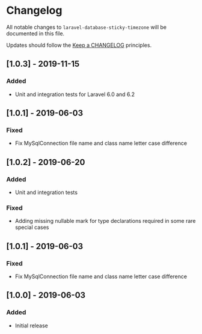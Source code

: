 # Changelog

All notable changes to `laravel-database-sticky-timezone` will be documented in this file.

Updates should follow the [Keep a CHANGELOG](http://keepachangelog.com/) principles.

## [1.0.3] - 2019-11-15

### Added
- Unit and integration tests for Laravel 6.0 and 6.2

## [1.0.1] - 2019-06-03

### Fixed
- Fix MySqlConnection file name and class name letter case difference

## [1.0.2] - 2019-06-20

### Added
- Unit and integration tests

### Fixed
- Adding missing nullable mark for type declarations required in some rare special cases

## [1.0.1] - 2019-06-03

### Fixed
- Fix MySqlConnection file name and class name letter case difference

## [1.0.0] - 2019-06-03

### Added
- Initial release
